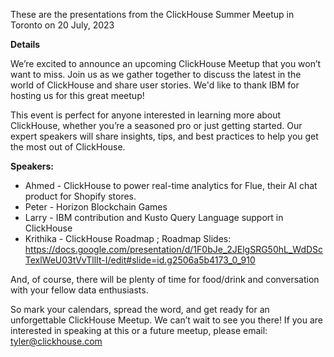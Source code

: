 These are the presentations from the ClickHouse Summer Meetup in Toronto on 20 July, 2023

**Details**

We’re excited to announce an upcoming ClickHouse Meetup that you won’t want to miss. Join us as we gather together to discuss the latest in the world of ClickHouse and share user stories. We'd like to thank IBM for hosting us for this great meetup!

This event is perfect for anyone interested in learning more about ClickHouse, whether you’re a seasoned pro or just getting started. Our expert speakers will share insights, tips, and best practices to help you get the most out of ClickHouse.

**Speakers:**

* Ahmed - ClickHouse to power real-time analytics for Flue, their AI chat product for Shopify stores.
* Peter - Horizon Blockchain Games
* Larry - IBM contribution and Kusto Query Language support in ClickHouse
* Krithika - ClickHouse Roadmap ; Roadmap Slides: https://docs.google.com/presentation/d/1F0bJe_2JElgSRG50hL_WdDScTexlWeU03tVvTllIt-I/edit#slide=id.g2506a5b4173_0_910

And, of course, there will be plenty of time for food/drink and conversation with your fellow data enthusiasts.

So mark your calendars, spread the word, and get ready for an unforgettable ClickHouse Meetup. We can’t wait to see you there!
If you are interested in speaking at this or a future meetup, please email: tyler@clickhouse.com
